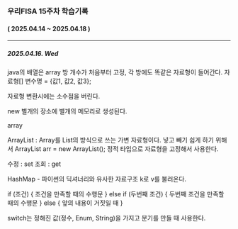 ### 우리FISA 15주차 학습기록

#### ( 2025.04.14 ~ 2025.04.18 )

---

##### 2025.04.16. Wed

java의 배열은 array
방 개수가 처음부터 고정, 각 방에도 똑같은 자료형이 들어간다.
자료형[] 변수명 = {값1, 값2, 값3};

자료형 변환시에는 소수점을 버린다.

new 별개의 장소에 별개의 메모리로 생성된다.



array

ArrayList : Array를 List의 방식으로 쓰는 가변 자료형이다.
넣고 빼기 쉽게 하기 위해서
ArrayList arr = new ArrayList();
정적 타입으로 자료형을 고정해서 사용한다.

수정 : set
조회 : get


HashMap - 파이썬의 딕셔너리와 유사한 자료구조 k로 v를 불러온다.


if (조건) {
   조건을 만족할 때의 수행문
  } else if (두번째 조건) {
    두번째 조건을 만족할 때의 수행문
  } else {
    앞의 내용이 거짓일 때
  }

switch는 정해진 값(정수, Enum, String)을 가지고 분기를 만들 때 사용한다.